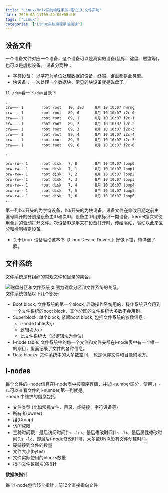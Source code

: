 ```yaml
---
title: "Linux/Unix系统编程手册-笔记13.文件系统"
date: 2020-08-11T09:49:00+08:00
tags: ["Linux"]
categories: ["Linux系统编程手册阅读"]
---
```


## 设备文件

一个设备文件对应一个设备，这个设备可以是真实的设备(鼠标、键盘、磁盘等)，也可以是虚拟设备。 设备分两种：
- 字符设备： 以字符为单位处理数据的设备，终端、键盘都是此类型。
- 块设备： 一次处理一个数据块，常见的块设备就是磁盘了。

`ll /dev`看一下`/dev`目录下

```
...
crw——- 1        root root   10, 183     8月 10 10:07 hwrng
crw——- 1        root root   89, 0       8月 10 10:07 i2c-0
crw——- 1        root root   89, 1       8月 10 10:07 i2c-1
crw——- 1        root root   89, 2       8月 10 10:07 i2c-2
crw——- 1        root root   89, 3       8月 10 10:07 i2c-3
crw——- 1        root root   89, 4       8月 10 10:07 i2c-4
crw——- 1        root root   89, 5       8月 10 10:07 i2c-5
crw——- 1        root root   89, 6       8月 10 10:07 i2c-6

...

brw-rw—- 1      root disk   7, 0        8月 10 10:07 loop0
brw-rw—- 1      root disk   7, 1        8月 10 10:07 loop1
brw-rw—- 1      root disk   7, 2        8月 10 10:07 loop2
brw-rw—- 1      root disk   7, 3        8月 10 10:07 loop3
brw-rw—- 1      root disk   7, 4        8月 10 10:07 loop4
brw-rw—- 1      root disk   7, 5        8月 10 10:07 loop5
brw-rw—- 1      root disk   7, 6        8月 10 10:07 loop6
...
```

第一列以`c`开头的为字符设备，以`b`开头的为块设备。设备文件在修改日期之前由逗号隔开的分别是设备主ID和次ID。设备主ID用来标识一类设备，kernel据次来使用合适的驱动打开文件。次设备ID是用来在设备打开时，传给驱动，驱动以此来区分和控制特定设备。

* 关于Linux 设备驱动这本书《Linux Device Drivers》好像不错，待详细了解。

## 文件系统

文件系统是有组织的常规文件和目录的集合。


![磁盘分区和文件系统](/img/the-linux-programming-interface-s13/Layout_of_disk_partitions_and_a_file_system.png)
如图为磁盘分区和文件系统的关系。  
文件系统包括以下几个部分:
- Boot block: 文件系统的第一个block, 启动操作系统用的，操作系统只会用到一个文件系统的boot block，其他分区的文件系统大多数不会用到。
- Superblock: 单个block, 紧跟boot block, 包括文件系统的参数信息：
    * i-node table大小
    * 逻辑块大小
    * 此文件系统大（以逻辑块为单位）
- I-node table: 文件系统中的每一个文件和文件夹都在i-node表中有一个唯一的条目，里面记录了文件的各种信息。
- Data blocks: 文件系统中的大多数空间， 也是保存文件和目录的地方。


##  I-nodes

每个文件的i-node信息在i-node表中按顺序存储，并以i-number区分，使用`ls -li`可以查看文件的i-number,第一列就是。  
i-node 中维护的信息包括:

- 文件类型 (比如常规文件、目录、或链接、字符设备等)
- 所有者(owner)
- 组(Group)
- 访问权限
- 三种时间戳：最后访问时间(`ls -lu`)、最后修改时间(`ls -l`)、最后属性修改时间(`ls -lc`，即最后i-node修改时间)，大多数UNIX没有文件创建时间。
- 硬链接到文件的数量
- 文件大小(bytes)
- 文件实际使用的blocks数量 
- 指向文件数据块的指针

**数据块指针**

每个i-node包含15个指针，前12个直接指向文件

